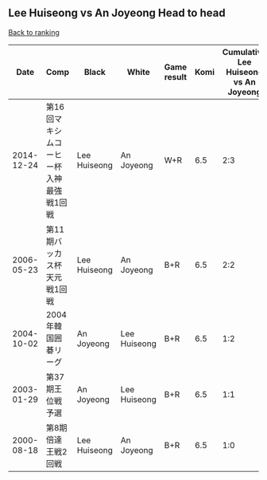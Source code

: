 ## Lee Huiseong vs An Joyeong Head to head

[Back to ranking](../../index.md)




| **Date** | **Comp** | **Black** | **White** | **Game result** | **Komi** | **Cumulative Lee Huiseong vs An Joyeong** | **Lee Huiseong streak** | **An Joyeong streak** | 
| --- | --- | --- | --- | --- | --- | --- | --- | --- |
| 2014-12-24 | 第16回マキシムコーヒー杯入神最強戦1回戦 | Lee Huiseong | An Joyeong | W+R | 6.5 | 2:3 | 0 | 1 | 
| 2006-05-23 | 第11期バッカス杯天元戦1回戦 | Lee Huiseong | An Joyeong | B+R | 6.5 | 2:2 | 1 | 0 | 
| 2004-10-02 | 2004年韓国囲碁リーグ | An Joyeong | Lee Huiseong | B+R | 6.5 | 1:2 | 0 | 2 | 
| 2003-01-29 | 第37期王位戦予選 | An Joyeong | Lee Huiseong | B+R | 6.5 | 1:1 | 0 | 1 | 
| 2000-08-18 | 第8期倍達王戦2回戦 | Lee Huiseong | An Joyeong | B+R | 6.5 | 1:0 | 1 | 0 |




